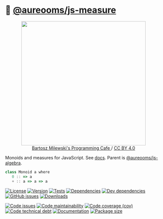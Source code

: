 :straight_ruler:
[@aureooms/js-measure](https://aureooms.github.io/js-measure)
==

<p align="center">
<a href="https://bartoszmilewski.com/2016/12/27/monads-categorically">
<img src="https://bartoszmilewski.files.wordpress.com/2016/12/monoid-1.jpg" width="400">
</a><br/>
<a href="https://bartoszmilewski.com">
Bartosz Milewski's Programming Cafe
</a>
/
<a href="https://creativecommons.org/licenses/by/4.0">CC BY 4.0</a>
</p>

Monoids and measures for JavaScript.
See [docs](https://aureooms.github.io/js-measure).
Parent is [@aureooms/js-algebra](https://github.com/aureooms/js-algebra).

```js
class Monoid a where
   0 :: => a
   + :: a => a => a
```

[![License](https://img.shields.io/github/license/aureooms/js-measure.svg)](https://raw.githubusercontent.com/aureooms/js-measure/main/LICENSE)
[![Version](https://img.shields.io/npm/v/@aureooms/js-measure.svg)](https://www.npmjs.org/package/@aureooms/js-measure)
[![Tests](https://img.shields.io/github/workflow/status/aureooms/js-measure/ci:test?event=push&label=tests)](https://github.com/aureooms/js-measure/actions/workflows/ci:test.yml?query=branch:main)
[![Dependencies](https://img.shields.io/david/aureooms/js-measure.svg)](https://david-dm.org/aureooms/js-measure)
[![Dev dependencies](https://img.shields.io/david/dev/aureooms/js-measure.svg)](https://david-dm.org/aureooms/js-measure?type=dev)
[![GitHub issues](https://img.shields.io/github/issues/aureooms/js-measure.svg)](https://github.com/aureooms/js-measure/issues)
[![Downloads](https://img.shields.io/npm/dm/@aureooms/js-measure.svg)](https://www.npmjs.org/package/@aureooms/js-measure)

[![Code issues](https://img.shields.io/codeclimate/issues/aureooms/js-measure.svg)](https://codeclimate.com/github/aureooms/js-measure/issues)
[![Code maintainability](https://img.shields.io/codeclimate/maintainability/aureooms/js-measure.svg)](https://codeclimate.com/github/aureooms/js-measure/trends/churn)
[![Code coverage (cov)](https://img.shields.io/codecov/c/gh/aureooms/js-measure/main.svg)](https://codecov.io/gh/aureooms/js-measure)
[![Code technical debt](https://img.shields.io/codeclimate/tech-debt/aureooms/js-measure.svg)](https://codeclimate.com/github/aureooms/js-measure/trends/technical_debt)
[![Documentation](https://aureooms.github.io/js-measure/badge.svg)](https://aureooms.github.io/js-measure/source.html)
[![Package size](https://img.shields.io/bundlephobia/minzip/@aureooms/js-measure)](https://bundlephobia.com/result?p=@aureooms/js-measure)
